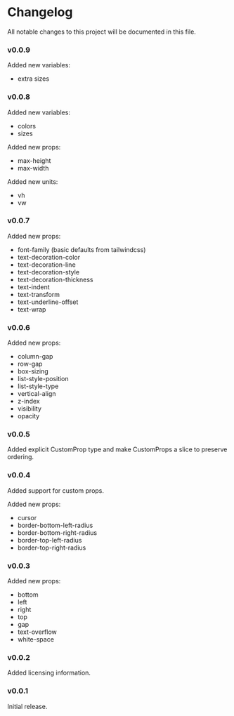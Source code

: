 # Changelog

All notable changes to this project will be documented in this file.

### v0.0.9

Added new variables:

- extra sizes

### v0.0.8

Added new variables:

- colors
- sizes

Added new props:

- max-height
- max-width

Added new units:

- vh
- vw

### v0.0.7

Added new props:

- font-family (basic defaults from tailwindcss)
- text-decoration-color
- text-decoration-line
- text-decoration-style
- text-decoration-thickness
- text-indent
- text-transform
- text-underline-offset
- text-wrap

### v0.0.6

Added new props:

- column-gap
- row-gap
- box-sizing
- list-style-position
- list-style-type
- vertical-align
- z-index
- visibility
- opacity

### v0.0.5

Added explicit CustomProp type and make CustomProps a slice to preserve ordering.

### v0.0.4

Added support for custom props.

Added new props:

- cursor
- border-bottom-left-radius
- border-bottom-right-radius
- border-top-left-radius
- border-top-right-radius

### v0.0.3

Added new props:

- bottom
- left
- right
- top
- gap
- text-overflow
- white-space

### v0.0.2

Added licensing information.

### v0.0.1

Initial release.